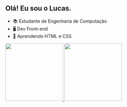 ## Olá! Eu sou o Lucas.

- 📚 Estudante de Engenharia de Computação
- 🖥️ Dev Front-end
- 🌱 Aprendendo HTML e CSS

<div>
  <a href="https://github.com/lucas-biel">
  <img height="180em" src="https://github-readme-stats.vercel.app/api?username=lucas-biel&show_icons=true&theme=dark&include_all_commits=true&count_private=true"/>
  <img height="180em" src="https://github-readme-stats.vercel.app/api/top-langs/?username=lucas-biel&layout=compact&langs_count=7&theme=dark"/>
</div>
